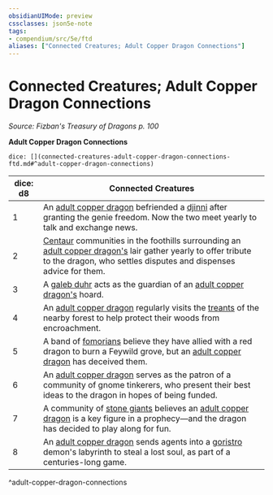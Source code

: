 ```yaml
---
obsidianUIMode: preview
cssclasses: json5e-note
tags:
- compendium/src/5e/ftd
aliases: ["Connected Creatures; Adult Copper Dragon Connections"]
---
```

# Connected Creatures; Adult Copper Dragon Connections
*Source: Fizban's Treasury of Dragons p. 100* 

**Adult Copper Dragon Connections**

`dice: [](connected-creatures-adult-copper-dragon-connections-ftd.md#^adult-copper-dragon-connections)`

| dice: d8 | Connected Creatures |
|----------|---------------------|
| 1 | An [adult copper dragon](2-Mechanics/CLI/bestiary/dragon/adult-copper-dragon.md) befriended a [djinni](2-Mechanics/CLI/bestiary/elemental/djinni.md) after granting the genie freedom. Now the two meet yearly to talk and exchange news. |
| 2 | [Centaur](2-Mechanics/CLI/bestiary/monstrosity/centaur.md) communities in the foothills surrounding an [adult copper dragon's](2-Mechanics/CLI/bestiary/dragon/adult-copper-dragon.md) lair gather yearly to offer tribute to the dragon, who settles disputes and dispenses advice for them. |
| 3 | A [galeb duhr](2-Mechanics/CLI/bestiary/elemental/galeb-duhr.md) acts as the guardian of an [adult copper dragon's](2-Mechanics/CLI/bestiary/dragon/adult-copper-dragon.md) hoard. |
| 4 | An [adult copper dragon](2-Mechanics/CLI/bestiary/dragon/adult-copper-dragon.md) regularly visits the [treants](2-Mechanics/CLI/bestiary/plant/treant.md) of the nearby forest to help protect their woods from encroachment. |
| 5 | A band of [fomorians](2-Mechanics/CLI/bestiary/giant/fomorian.md) believe they have allied with a red dragon to burn a Feywild grove, but an [adult copper dragon](2-Mechanics/CLI/bestiary/dragon/adult-copper-dragon.md) has deceived them. |
| 6 | An [adult copper dragon](2-Mechanics/CLI/bestiary/dragon/adult-copper-dragon.md) serves as the patron of a community of gnome tinkerers, who present their best ideas to the dragon in hopes of being funded. |
| 7 | A community of [stone giants](2-Mechanics/CLI/bestiary/giant/stone-giant.md) believes an [adult copper dragon](2-Mechanics/CLI/bestiary/dragon/adult-copper-dragon.md) is a key figure in a prophecy—and the dragon has decided to play along for fun. |
| 8 | An [adult copper dragon](2-Mechanics/CLI/bestiary/dragon/adult-copper-dragon.md) sends agents into a [goristro](2-Mechanics/CLI/bestiary/fiend/goristro.md) demon's labyrinth to steal a lost soul, as part of a centuries-long game. |
^adult-copper-dragon-connections